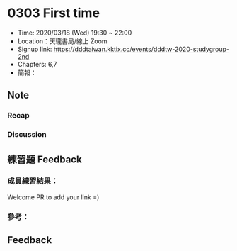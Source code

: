 # 0303 First time

- Time: 2020/03/18 (Wed) 19:30 ~ 22:00
- Location：天瓏書局/線上 Zoom 
- Signup link: https://dddtaiwan.kktix.cc/events/dddtw-2020-studygroup-2nd 
- Chapters: 6,7
- 簡報：

## Note

### Recap


### Discussion


## 練習題 Feedback



### 成員練習結果：

Welcome PR to add your link =)

### 參考：


## Feedback

